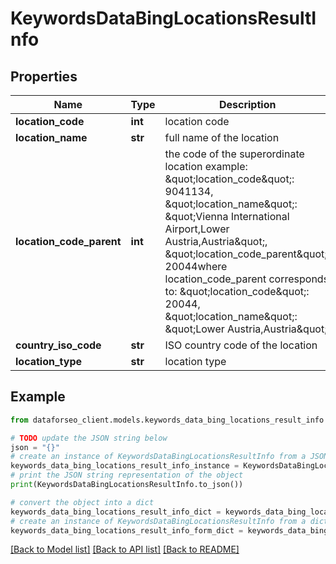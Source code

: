 # KeywordsDataBingLocationsResultInfo


## Properties

Name | Type | Description | Notes
------------ | ------------- | ------------- | -------------
**location_code** | **int** | location code | [optional] 
**location_name** | **str** | full name of the location | [optional] 
**location_code_parent** | **int** | the code of the superordinate location example: \&quot;location_code\&quot;: 9041134, \&quot;location_name\&quot;: \&quot;Vienna International Airport,Lower Austria,Austria\&quot;, \&quot;location_code_parent\&quot;: 20044where location_code_parent corresponds to: \&quot;location_code\&quot;: 20044, \&quot;location_name\&quot;: \&quot;Lower Austria,Austria\&quot; | [optional] 
**country_iso_code** | **str** | ISO country code of the location | [optional] 
**location_type** | **str** | location type | [optional] 

## Example

```python
from dataforseo_client.models.keywords_data_bing_locations_result_info import KeywordsDataBingLocationsResultInfo

# TODO update the JSON string below
json = "{}"
# create an instance of KeywordsDataBingLocationsResultInfo from a JSON string
keywords_data_bing_locations_result_info_instance = KeywordsDataBingLocationsResultInfo.from_json(json)
# print the JSON string representation of the object
print(KeywordsDataBingLocationsResultInfo.to_json())

# convert the object into a dict
keywords_data_bing_locations_result_info_dict = keywords_data_bing_locations_result_info_instance.to_dict()
# create an instance of KeywordsDataBingLocationsResultInfo from a dict
keywords_data_bing_locations_result_info_form_dict = keywords_data_bing_locations_result_info.from_dict(keywords_data_bing_locations_result_info_dict)
```
[[Back to Model list]](../README.md#documentation-for-models) [[Back to API list]](../README.md#documentation-for-api-endpoints) [[Back to README]](../README.md)


